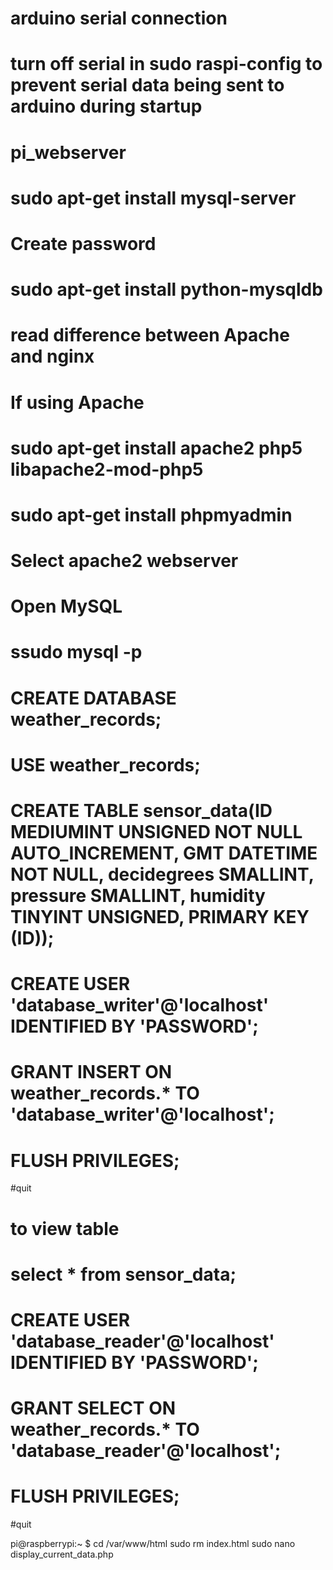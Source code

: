 # arduino serial connection

# turn off serial in sudo raspi-config to prevent serial data being sent to arduino during startup

# pi_webserver

# sudo apt-get install mysql-server
# Create password
# sudo apt-get install python-mysqldb
# read difference between Apache and nginx

# If using Apache
# sudo apt-get install apache2 php5 libapache2-mod-php5
# sudo apt-get install phpmyadmin
#    Select apache2 webserver

# Open MySQL
# ssudo mysql -p
# CREATE DATABASE weather_records;
# USE weather_records;

# CREATE TABLE sensor_data(ID MEDIUMINT UNSIGNED NOT NULL AUTO_INCREMENT, GMT DATETIME NOT NULL, decidegrees SMALLINT, pressure SMALLINT, humidity TINYINT UNSIGNED, PRIMARY KEY (ID));

# CREATE USER 'database_writer'@'localhost' IDENTIFIED BY 'PASSWORD';
# GRANT INSERT ON weather_records.* TO 'database_writer'@'localhost';
# FLUSH PRIVILEGES;
#quit

# to view table
# select * from sensor_data;


# CREATE USER 'database_reader'@'localhost' IDENTIFIED BY 'PASSWORD';
# GRANT SELECT ON weather_records.* TO 'database_reader'@'localhost';
# FLUSH PRIVILEGES;
#quit

pi@raspberrypi:~ $ cd /var/www/html 
sudo rm index.html 
sudo nano display_current_data.php
